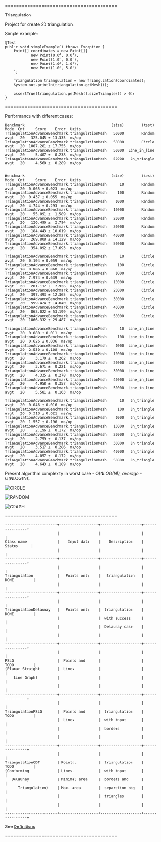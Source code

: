 ========================================

Triangulation

Project for create 2D triangulation.

Simple example:

    @Test
    public void simpleExample() throws Exception {
        Point[] coordinates = new Point[]{
                new Point(0.0f, 0.0f),
                new Point(1.0f, 0.0f),
                new Point(1.0f, 1.0f),
                new Point(1.0f, 5.0f)
        };

        Triangulation triangulation = new Triangulation(coordinates);
        System.out.println(triangulation.getMesh());

        assertTrue(triangulation.getMesh().sizeTriangles() > 0);
    }

========================================

Performance with different cases:

    Benchmark                                        (size)        (test)  Mode  Cnt     Score    Error  Units
    TriangulationAdvanceBenchmark.triangulationMesh   50000        Random  avgt   20   325.045 ± 13.335  ms/op
    TriangulationAdvanceBenchmark.triangulationMesh   50000        Circle  avgt   20  1007.281 ± 17.755  ms/op
    TriangulationAdvanceBenchmark.triangulationMesh   50000  Line_in_line  avgt   20     5.407 ±  0.238  ms/op
    TriangulationAdvanceBenchmark.triangulationMesh   50000   In_triangle  avgt   20     4.560 ±  0.289  ms/op


    Benchmark                                        (size)        (test)  Mode  Cnt     Score    Error  Units
    TriangulationAdvanceBenchmark.triangulationMesh      10        Random  avgt   20  0.065 ± 0.023  ms/op
    TriangulationAdvanceBenchmark.triangulationMesh     100        Random  avgt   20  0.437 ± 0.055  ms/op
    TriangulationAdvanceBenchmark.triangulationMesh    1000        Random  avgt   20  4.744 ± 0.293  ms/op
    TriangulationAdvanceBenchmark.triangulationMesh   10000        Random  avgt   20    55.091 ±  1.589  ms/op
    TriangulationAdvanceBenchmark.triangulationMesh   20000        Random  avgt   20   120.496 ±  2.794  ms/op
    TriangulationAdvanceBenchmark.triangulationMesh   30000        Random  avgt   20   184.443 ± 10.619  ms/op
    TriangulationAdvanceBenchmark.triangulationMesh   40000        Random  avgt   20   269.808 ± 14.129  ms/op
    TriangulationAdvanceBenchmark.triangulationMesh   50000        Random  avgt   20   354.092 ± 17.693  ms/op

    TriangulationAdvanceBenchmark.triangulationMesh      10        Circle  avgt   20  0.104 ± 0.059  ms/op
    TriangulationAdvanceBenchmark.triangulationMesh     100        Circle  avgt   20  0.806 ± 0.060  ms/op
    TriangulationAdvanceBenchmark.triangulationMesh    1000        Circle  avgt   20  7.974 ± 0.639  ms/op
    TriangulationAdvanceBenchmark.triangulationMesh   10000        Circle  avgt   20   201.117 ±  7.926  ms/op
    TriangulationAdvanceBenchmark.triangulationMesh   20000        Circle  avgt   20   397.493 ± 12.365  ms/op
    TriangulationAdvanceBenchmark.triangulationMesh   30000        Circle  avgt   20   599.424 ± 14.640  ms/op
    TriangulationAdvanceBenchmark.triangulationMesh   40000        Circle  avgt   20   863.022 ± 53.199  ms/op
    TriangulationAdvanceBenchmark.triangulationMesh   50000        Circle  avgt   20  1066.332 ± 29.487  ms/op

    TriangulationAdvanceBenchmark.triangulationMesh      10  Line_in_line  avgt   20  0.080 ± 0.011  ms/op
    TriangulationAdvanceBenchmark.triangulationMesh     100  Line_in_line  avgt   20  0.626 ± 0.036  ms/op
    TriangulationAdvanceBenchmark.triangulationMesh    1000  Line_in_line  avgt   20  2.530 ± 0.108  ms/op
    TriangulationAdvanceBenchmark.triangulationMesh   10000  Line_in_line  avgt   20     3.170 ±  0.262  ms/op
    TriangulationAdvanceBenchmark.triangulationMesh   20000  Line_in_line  avgt   20     3.671 ±  0.221  ms/op
    TriangulationAdvanceBenchmark.triangulationMesh   30000  Line_in_line  avgt   20     4.335 ±  0.278  ms/op
    TriangulationAdvanceBenchmark.triangulationMesh   40000  Line_in_line  avgt   20     4.958 ±  0.357  ms/op
    TriangulationAdvanceBenchmark.triangulationMesh   50000  Line_in_line  avgt   20     5.581 ±  0.163  ms/op

    TriangulationAdvanceBenchmark.triangulationMesh      10   In_triangle  avgt   20  0.046 ± 0.016  ms/op
    TriangulationAdvanceBenchmark.triangulationMesh     100   In_triangle  avgt   20  0.318 ± 0.021  ms/op
    TriangulationAdvanceBenchmark.triangulationMesh    1000   In_triangle  avgt   20  1.557 ± 0.196  ms/op
    TriangulationAdvanceBenchmark.triangulationMesh   10000   In_triangle  avgt   20     2.196 ±  0.172  ms/op
    TriangulationAdvanceBenchmark.triangulationMesh   20000   In_triangle  avgt   20     2.759 ±  0.137  ms/op
    TriangulationAdvanceBenchmark.triangulationMesh   30000   In_triangle  avgt   20     3.517 ±  0.286  ms/op
    TriangulationAdvanceBenchmark.triangulationMesh   40000   In_triangle  avgt   20     4.057 ±  0.172  ms/op
    TriangulationAdvanceBenchmark.triangulationMesh   50000   In_triangle  avgt   20     4.643 ±  0.189  ms/op

Present algorithm complexity in worst case - O(N*LOG(N)), average - O(N*LOG(N)).

![CIRCLE](https://github.com/Konstantin8105/Triangulation/blob/master/triangulation/other/CIRCLE.png)

![RANDOM](https://github.com/Konstantin8105/Triangulation/blob/master/triangulation/other/RANDOM.png)

![GRAPH](https://github.com/Konstantin8105/Triangulation/blob/master/triangulation/other/Performance.png)

========================================

    ------------------------+------------------+-------------------+----------------+
                            |                  |                   |                |
    Class name              |    Input data    |    Description    |    Status      |
                            |                  |                   |                |
    ------------------------+------------------+-------------------+----------------+
                            |                  |                   |                |
    Triangulation           |   Points only    |   triangulation   |   DONE         |
                            |                  |                   |                |
    ------------------------+------------------+-------------------+----------------+
                            |                  |                   |                |
    TriangulationDelaunay   |   Points only    |  triangulation    |   DONE         |
                            |                  |  with success     |                |
                            |                  |  Delaunay case    |                |
                            |                  |                   |                |
    ------------------------+------------------+-------------------+----------------+
                            |                  |                   |                |
    PSLG                    |  Points and      |                   |   TODO         |
    (Planar Straight        |  Lines           |                   |                |
        Line Graph)         |                  |                   |                |
                            |                  |                   |                |
    ------------------------+------------------+-------------------+----------------+
                            |                  |                   |                |
    TriangulationPSLG       |  Points and      |  triangulation    |   TODO         |
                            |  Lines           |  with input       |                |
                            |                  |  borders          |                |
                            |                  |                   |                |
    ------------------------+------------------+-------------------+----------------+
                            |                  |                   |                |
    TriangulationCDT        | Points,          |  triangulation    |   TODO         |
    (Conforming             | Lines,           |  with input       |                |
       Delaunay             | Minimal area     |  borders and      |                |
          Triangulation)    | Max. area        |  separation big   |                |
                            |                  |  triangles        |                |
                            |                  |                   |                |
    ------------------------+------------------+-------------------+----------------+

See [Definitions](https://www.cs.cmu.edu/~quake/triangle.defs.html)

========================================
